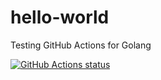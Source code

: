 # hello-world
Testing GitHub Actions for Golang

 <a href="https://github.com/actions/setup-go/actions"><img alt="GitHub Actions status" src="https://github.com/apurer/hello-world/workflows/Go/badge.svg"></a>
